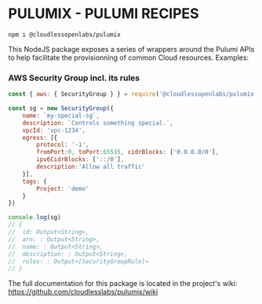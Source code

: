 # PULUMIX - PULUMI RECIPES

```
npm i @cloudlessopenlabs/pulumix
```

This NodeJS package exposes a series of wrappers around the Pulumi APIs to help facilitate the provisionning of common Cloud resources. Examples:

### AWS Security Group incl. its rules

```js
const { aws: { SecurityGroup } } = require('@cloudlessopenlabs/pulumix')

const sg = new SecurityGroup({
	name: `my-special-sg`, 
	description: `Controls something special.`, 
	vpcId: 'vpc-1234', 
	egress: [{  
		protocol: '-1',  
		fromPort:0, toPort:65535, cidrBlocks: ['0.0.0.0/0'],  
		ipv6CidrBlocks: ['::/0'],  
		description:'Allow all traffic' 
	}], 
	tags: {
		Project: 'demo'
	}
})

console.log(sg)
// {
// 	id: Output<String>,
// 	arn: : Output<String>,
// 	name: : Output<String>,
// 	description: : Output<String>,
// 	rules: : Output<[SecurityGroupRule]>
// }
```


The full documentation for this package is located in the project's wiki: https://github.com/cloudlesslabs/pulumix/wiki